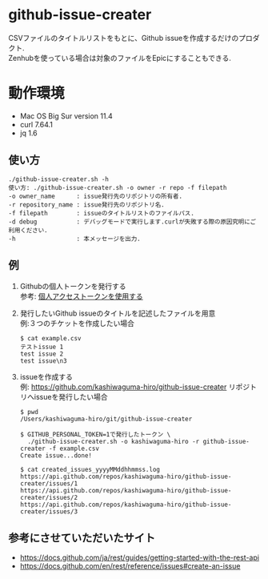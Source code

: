 # github-issue-creater


CSVファイルのタイトルリストをもとに、Github issueを作成するだけのプロダクト.  
Zenhubを使っている場合は対象のファイルをEpicにすることもできる.  

# 動作環境
- Mac OS Big Sur version 11.4
- curl 7.64.1 
- jq 1.6

## 使い方
```
./github-issue-creater.sh -h
使い方: ./github-issue-creater.sh -o owner -r repo -f filepath
-o owner_name      : issue発行先のリポジトリの所有者.
-r repository_name : issue発行先のリポジトリ名.
-f filepath        : issueのタイトルリストのファイルパス.
-d debug           : デバッグモードで実行します.curlが失敗する際の原因究明にご利用ください.
-h                 : 本メッセージを出力.
```

## 例

1. Githubの個人トークンを発行する  
   参考: [個人アクセストークンを使用する
   ](https://docs.github.com/ja/authentication/keeping-your-account-and-data-secure/creating-a-personal-access-token#creating-a-token)

1. 発行したいGithub issueのタイトルを記述したファイルを用意  
   例:３つのチケットを作成したい場合
   ```Shell
   $ cat example.csv
   テストissue 1
   test issue 2
   test issue\n3
   ```

1. issueを作成する  
   例: https://github.com/kashiwaguma-hiro/github-issue-creater リポジトリへissueを発行したい場合
   ```Shell
   $ pwd
   /Users/kashiwaguma-hiro/git/github-issue-creater

   $ GITHUB_PERSONAL_TOKEN=1で発行したトークン \
     ./github-issue-creater.sh -o kashiwaguma-hiro -r github-issue-creater -f example.csv
   Create issue...done!

   $ cat created_issues_yyyyMMddhhmmss.log
   https://api.github.com/repos/kashiwaguma-hiro/github-issue-creater/issues/1
   https://api.github.com/repos/kashiwaguma-hiro/github-issue-creater/issues/2
   https://api.github.com/repos/kashiwaguma-hiro/github-issue-creater/issues/3
   ```

## 参考にさせていただいたサイト
- https://docs.github.com/ja/rest/guides/getting-started-with-the-rest-api
- https://docs.github.com/en/rest/reference/issues#create-an-issue
